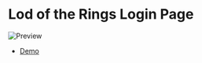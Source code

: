 # Lod of the Rings Login Page

![Preview](https://github.com/hamidrjpr2/login-page/assets/155876163/540b70ac-37e9-47c9-80b9-867fb29fff76)

- [Demo](https://hamidrjpr2.github.io/login-page/)
